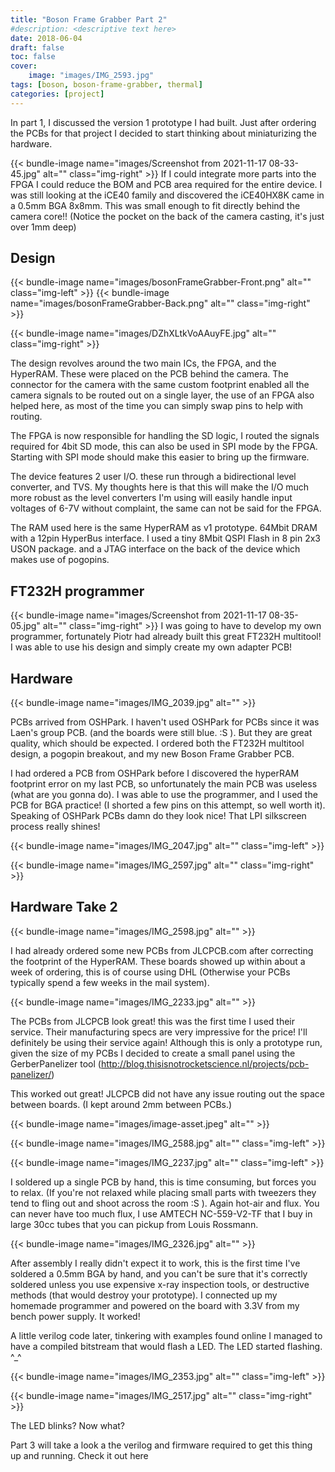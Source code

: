 ```yaml
---
title: "Boson Frame Grabber Part 2"
#description: <descriptive text here>
date: 2018-06-04
draft: false
toc: false
cover:
    image: "images/IMG_2593.jpg"
tags: [boson, boson-frame-grabber, thermal]
categories: [project]
---
```


In part 1, I discussed the version 1 prototype I had built. Just after ordering the PCBs for that project I decided to start thinking about miniaturizing the hardware. 
<!--more-->

{{< bundle-image name="images/Screenshot from 2021-11-17 08-33-45.jpg" alt=""  class="img-right" >}}
If I could integrate more parts into the FPGA I could reduce the BOM and PCB area required for the entire device. I was still looking at the iCE40 family and discovered the iCE40HX8K came in a 0.5mm BGA 8x8mm. This was small enough to fit directly behind the camera core!! (Notice the pocket on the back of the camera casting, it's just over 1mm deep)


## Design

{{< bundle-image name="images/bosonFrameGrabber-Front.png" alt="" class="img-left" >}} 
{{< bundle-image name="images/bosonFrameGrabber-Back.png" alt=""  class="img-right" >}}





{{< bundle-image name="images/DZhXLtkVoAAuyFE.jpg" alt="" class="img-right" >}}

The design revolves around the two main ICs, the FPGA, and the HyperRAM. These were placed on the PCB behind the camera. The connector for the camera with the same custom footprint enabled all the camera signals to be routed out on a single layer, the use of an FPGA also helped here, as most of the time you can simply swap pins to help with routing.

The FPGA is now responsible for handling the SD logic, I routed the signals required for 4bit SD mode, this can also be used in SPI mode by the FPGA. Starting with SPI mode should make this easier to bring up the firmware. 

The device features 2 user I/O. these run through a bidirectional level converter, and TVS. My thoughts here is that this will make the I/O much more robust as the level converters I'm using will easily handle input voltages of 6-7V without complaint, the same can not be said for the FPGA.

The RAM used here is the same HyperRAM as v1 prototype. 64Mbit DRAM with a 12pin HyperBus interface. I used a tiny 8Mbit QSPI Flash in 8 pin 2x3 USON package. and a JTAG interface on the back of the device which makes use of pogopins.

## FT232H programmer

{{< bundle-image name="images/Screenshot from 2021-11-17 08-35-05.jpg" alt="" class="img-right" >}}
I was going to have to develop my own programmer, fortunately Piotr had already built this great FT232H multitool! I was able to use his design and simply create my own adapter PCB!



## Hardware

{{< bundle-image name="images/IMG_2039.jpg" alt="" >}}

PCBs arrived from OSHPark. I haven't used OSHPark for PCBs since it was Laen's group PCB. (and the boards were still blue. :S ). But they are great quality, which should be expected. I ordered both the FT232H multitool design, a pogopin breakout, and my new Boson Frame Grabber PCB. 

I had ordered a PCB from OSHPark before I discovered the hyperRAM footprint error on my last PCB, so unfortunately the main PCB was useless (what are you gonna do). I was able to use the programmer, and I used the PCB for BGA practice! (I shorted a few pins on this attempt, so well worth it). Speaking of OSHPark PCBs damn do they look nice! That LPI silkscreen process really shines!

{{< bundle-image name="images/IMG_2047.jpg" alt="" class="img-left" >}}

{{< bundle-image name="images/IMG_2597.jpg" alt="" class="img-right"  >}}

## Hardware Take 2

{{< bundle-image name="images/IMG_2598.jpg" alt="" >}}

I had already ordered some new PCBs from JLCPCB.com after correcting the footprint of the HyperRAM. These boards showed up within about a week of ordering, this is of course using DHL (Otherwise your PCBs typically spend a few weeks in the mail system).

{{< bundle-image name="images/IMG_2233.jpg" alt="" >}}

The PCBs from JLCPCB look great! this was the first time I used their service. Their manufacturing specs are very impressive for the price! I'll definitely be using their service again! Although this is only a prototype run, given the size of my PCBs I decided to create a small panel using the GerberPanelizer tool (http://blog.thisisnotrocketscience.nl/projects/pcb-panelizer/)

This worked out great! JLCPCB did not have any issue routing out the space between boards. (I kept around 2mm between PCBs.)

{{< bundle-image name="images/image-asset.jpeg" alt="" >}}

{{< bundle-image name="images/IMG_2588.jpg" alt="" class="img-left" >}}

{{< bundle-image name="images/IMG_2237.jpg" alt="" class="img-left" >}}

I soldered up a single PCB by hand, this is time consuming, but forces you to relax. (If you're not relaxed while placing small parts with tweezers they tend to fling out and shoot across the room :S ). Again hot-air and flux. You can never have too much flux, I use AMTECH NC-559-V2-TF that I buy in large 30cc tubes that you can pickup from Louis Rossmann. 

{{< bundle-image name="images/IMG_2326.jpg" alt="" >}}

After assembly I really didn't expect it to work, this is the first time I've soldered a 0.5mm BGA by hand, and you can't be sure that it's correctly soldered unless you use expensive x-ray inspection tools, or destructive methods (that would destroy your prototype). I connected up my homemade programmer and powered on the board with 3.3V from my bench power supply. It worked!

A little verilog code later, tinkering with examples found online I managed to have a compiled bitstream that would flash a LED. The LED started flashing. ^_^

{{< bundle-image name="images/IMG_2353.jpg" alt="" class="img-left" >}}

{{< bundle-image name="images/IMG_2517.jpg" alt="" class="img-right" >}}

The LED blinks? Now what?

Part 3 will take a look a the verilog and firmware required to get this thing up and running. Check it out here
